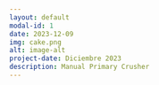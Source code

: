 ```yaml
---
layout: default
modal-id: 1
date: 2023-12-09
img: cake.png
alt: image-alt
project-date: Diciembre 2023
description: Manual Primary Crusher
---
```

